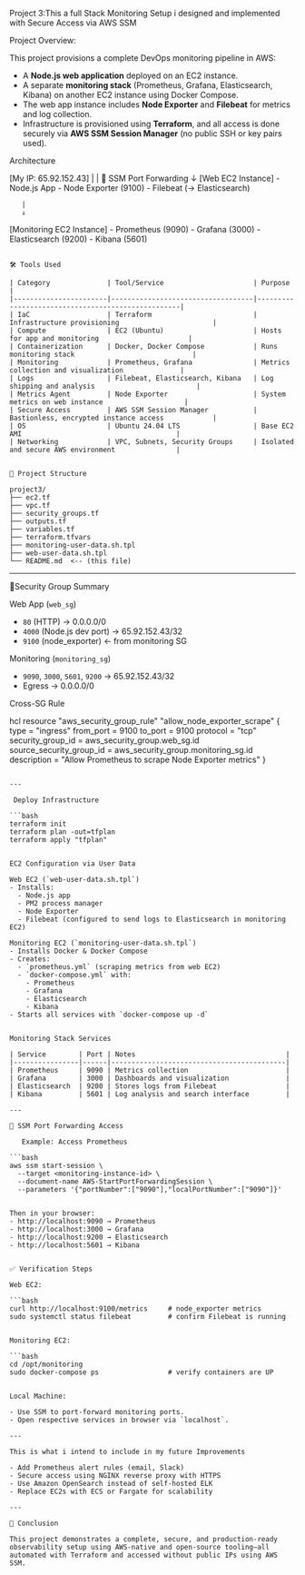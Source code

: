 Project 3:This a  full Stack Monitoring Setup i designed and implemented with Secure Access via AWS SSM

Project Overview:

This project provisions a complete DevOps monitoring pipeline in AWS:

- A **Node.js web application** deployed on an EC2 instance.
- A separate **monitoring stack** (Prometheus, Grafana, Elasticsearch, Kibana) on another EC2 instance using Docker Compose.
- The web app instance includes **Node Exporter** and **Filebeat** for metrics and log collection.
- Infrastructure is provisioned using **Terraform**, and all access is done securely via **AWS SSM Session Manager** (no public SSH or key pairs used).

Architecture

[My IP: 65.92.152.43]
       |
       |  🔐 SSM Port Forwarding
       ↓
[Web EC2 Instance]
    - Node.js App
    - Node Exporter (9100)
    - Filebeat (→ Elasticsearch)

       |
       ↓
[Monitoring EC2 Instance]
    - Prometheus (9090)
    - Grafana (3000)
    - Elasticsearch (9200)
    - Kibana (5601)
```

🛠️ Tools Used

| Category              | Tool/Service                      | Purpose                                           |
|-----------------------|-----------------------------------|---------------------------------------------------|
| IaC                   | Terraform                         | Infrastructure provisioning                       |
| Compute               | EC2 (Ubuntu)                      | Hosts for app and monitoring                      |
| Containerization      | Docker, Docker Compose            | Runs monitoring stack                             |
| Monitoring            | Prometheus, Grafana               | Metrics collection and visualization              |
| Logs                  | Filebeat, Elasticsearch, Kibana   | Log shipping and analysis                         |
| Metrics Agent         | Node Exporter                     | System metrics on web instance                    |
| Secure Access         | AWS SSM Session Manager           | Bastionless, encrypted instance access            |
| OS                    | Ubuntu 24.04 LTS                  | Base EC2 AMI                                      |
| Networking            | VPC, Subnets, Security Groups     | Isolated and secure AWS environment               |


📁 Project Structure

project3/
├── ec2.tf
├── vpc.tf
├── security_groups.tf
├── outputs.tf
├── variables.tf
├── terraform.tfvars
├── monitoring-user-data.sh.tpl
├── web-user-data.sh.tpl
└── README.md  <-- (this file)
```

---

🔐Security Group Summary

Web App (`web_sg`)
- `80` (HTTP) → 0.0.0.0/0
- `4000` (Node.js dev port) → 65.92.152.43/32
- `9100` (node_exporter) ← from monitoring SG

Monitoring (`monitoring_sg`)
- `9090`, `3000`, `5601`, `9200` → 65.92.152.43/32
- Egress → 0.0.0.0/0

Cross-SG Rule

hcl
resource "aws_security_group_rule" "allow_node_exporter_scrape" {
  type                     = "ingress"
  from_port                = 9100
  to_port                  = 9100
  protocol                 = "tcp"
  security_group_id        = aws_security_group.web_sg.id
  source_security_group_id = aws_security_group.monitoring_sg.id
  description              = "Allow Prometheus to scrape Node Exporter metrics"
}
```

---

 Deploy Infrastructure

```bash
terraform init
terraform plan -out=tfplan
terraform apply "tfplan"


️EC2 Configuration via User Data

Web EC2 (`web-user-data.sh.tpl`)
- Installs:
  - Node.js app
  - PM2 process manager
  - Node Exporter
  - Filebeat (configured to send logs to Elasticsearch in monitoring EC2)

Monitoring EC2 (`monitoring-user-data.sh.tpl`)
- Installs Docker & Docker Compose
- Creates:
  - `prometheus.yml` (scraping metrics from web EC2)
  - `docker-compose.yml` with:
    - Prometheus
    - Grafana
    - Elasticsearch
    - Kibana
- Starts all services with `docker-compose up -d`


Monitoring Stack Services

| Service        | Port | Notes                                     |
|----------------|------|-------------------------------------------|
| Prometheus     | 9090 | Metrics collection                        |
| Grafana        | 3000 | Dashboards and visualization              |
| Elasticsearch  | 9200 | Stores logs from Filebeat                 |
| Kibana         | 5601 | Log analysis and search interface         |

---

🔐 SSM Port Forwarding Access

   Example: Access Prometheus

```bash
aws ssm start-session \
  --target <monitoring-instance-id> \
  --document-name AWS-StartPortForwardingSession \
  --parameters '{"portNumber":["9090"],"localPortNumber":["9090"]}'


Then in your browser:
- http://localhost:9090 → Prometheus
- http://localhost:3000 → Grafana
- http://localhost:9200 → Elasticsearch
- http://localhost:5601 → Kibana


✅ Verification Steps

Web EC2:

```bash
curl http://localhost:9100/metrics     # node_exporter metrics
sudo systemctl status filebeat         # confirm Filebeat is running


Monitoring EC2:

```bash
cd /opt/monitoring
sudo docker-compose ps                 # verify containers are UP


Local Machine:

- Use SSM to port-forward monitoring ports.
- Open respective services in browser via `localhost`.

---

This is what i intend to include in my future Improvements

- Add Prometheus alert rules (email, Slack)
- Secure access using NGINX reverse proxy with HTTPS
- Use Amazon OpenSearch instead of self-hosted ELK
- Replace EC2s with ECS or Fargate for scalability

---

👏 Conclusion

This project demonstrates a complete, secure, and production-ready observability setup using AWS-native and open-source tooling—all automated with Terraform and accessed without public IPs using AWS SSM.

